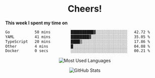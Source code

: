 <h1 align="center">Cheers!</h1>

**This week I spent my time on**
<!--START_SECTION:waka-->

```txt
Go           50 mins         ██████████▓░░░░░░░░░░░░░░   42.72 %
YAML         41 mins         ████████▓░░░░░░░░░░░░░░░░   35.05 %
TypeScript   20 mins         ████▒░░░░░░░░░░░░░░░░░░░░   17.86 %
Other        4 mins          █░░░░░░░░░░░░░░░░░░░░░░░░   04.08 %
Docker       0 secs          ░░░░░░░░░░░░░░░░░░░░░░░░░   00.21 %
```

<!--END_SECTION:waka-->

<p align="center"><img src="https://github-readme-stats.vercel.app/api/top-langs/?username=thnkrn&layout=compact&hide=html&theme=tokyonight" alt="Most Used Languages" /></p>

<p align="center"><img src="https://github-readme-stats.vercel.app/api?username=thnkrn&show_icons=true&count_private=true&theme=tokyonight" alt="GitHub Stats" /></p>

<!-- <p align="center"><a href="https://wakatime.com"><img src="https://wakatime.com/share/@thnkrn/40092326-d1bd-471b-89da-9a7c63939402.png" /></p>
 -->
